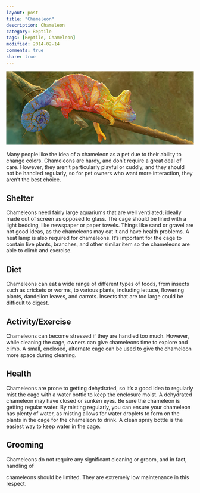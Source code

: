 ```yaml
---
layout: post
title: "Chameleon"
description: Chameleon
category: Reptile
tags: [Reptile, Chameleon]
modified: 2014-02-14
comments: true
share: true
---
```


<img src="/images/chameleon-1.jpg" class="img-post">

Many people like the idea of a chameleon as a pet due to their ability to change colors. 
Chameleons are hardy, and don’t require a great deal of care. However, they aren’t 
particularly playful or cuddly, and they should not be handled regularly, so for pet owners 
who want more interaction, they aren’t the best choice.

## Shelter

Chameleons need fairly large aquariums that are well ventilated; ideally made out 
of screen as opposed to glass. The cage should be lined with a light bedding, like 
newspaper or paper towels. Things like sand or gravel are not good ideas, as the 
chameleons may eat it and have health problems. A heat lamp is also required for 
chameleons. It’s important for the cage to contain live plants, branches, and other 
similar item so the chameleons are able to climb and exercise.

## Diet

Chameleons can eat a wide range of different types of foods, from insects such as 
crickets or worms, to various plants, including lettuce, flowering plants, dandelion leaves, 
and carrots. Insects that are too large could be difficult to digest.

## Activity/Exercise
Chameleons can become stressed if they are handled too much. However, while 
cleaning the cage, owners can give chameleons time to explore and climb. A small, 
enclosed, alternate cage can be used to give the chameleon more space during 
cleaning.

## Health

Chameleons are prone to getting dehydrated, so it’s a good idea to regularly mist the 
cage with a water bottle to keep the enclosure moist. A dehydrated chameleon may 
have closed or sunken eyes. Be sure the chameleon is getting regular water. By misting 
regularly, you can ensure your chameleon has plenty of water, as misting allows for 
water droplets to form on the plants in the cage for the chameleon to drink. A clean 
spray bottle is the easiest way to keep water in the cage.

## Grooming

Chameleons do not require any significant cleaning or groom, and in fact, handling of 

chameleons should be limited. They are extremely low maintenance in this respect.



